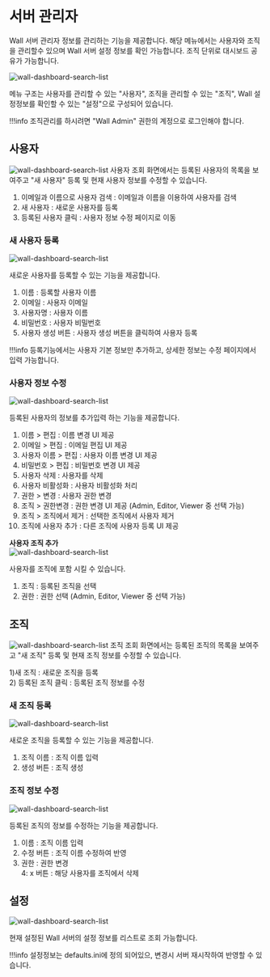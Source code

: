 # 서버 관리자
Wall 서버 관리자 정보를 관리하는 기능을 제공합니다. 해당 메뉴에서는 사용자와 조직을 관리할수 있으며 Wall 서버 설정 정보를 확인 가능합니다. 조직 단위로 대시보드 공유가 가능합니다.

![wall-dashboard-search-list](../../assets/images/wall-dashboard-server-manager-menu.png)

메뉴 구조는 사용자를 관리할 수 있는 "사용자", 조직을 관리할 수 있는 "조직", Wall 설정정보를 확인할 수 있는 "설정"으로 구성되어 있습니다.

!!!info
    조직관리를 하시려면 "Wall Admin" 권한의 계정으로 로그인해야 합니다.

## 사용자
![wall-dashboard-search-list](../../assets/images/wall-dashboard-server-manager-list.png)
사용자 조회 화면에서는 등록된 사용자의 목록을 보여주고 "새 사용자" 등록 및 현재 사용자 정보를 수정할 수 있습니다.

1) 이메일과 이름으로 사용자 검색 : 이메일과 이름을 이용하여 사용자를 검색  
2) 새 사용자 : 새로운 사용자를 등록  
3) 등록된 사용자 클릭 : 사용자 정보 수정 페이지로 이동  

### 새 사용자 등록
![wall-dashboard-search-list](../../assets/images/wall-dashboard-server-manager-add.png)

새로운 사용자를 등록할 수 있는 기능을 제공합니다.

1) 이름 : 등록할 사용자 이름  
2) 이메일 : 사용자 이메일  
3) 사용자명 : 사용자 이름  
4) 비밀번호 : 사용자 비밀번호  
5) 사용자 생성 버튼 : 사용자 생성 버튼을 클릭하여 사용자 등록

!!!info
    등록기능에서는 사용자 기본 정보만 추가하고, 상세한 정보는 수정 페이지에서 입력 가능합니다.

### 사용자 정보 수정
![wall-dashboard-search-list](../../assets/images/wall-dashboard-server-manager-update.png)

등록된 사용자의 정보를 추가입력 하는 기능을 제공합니다.

1) 이름 > 편집 : 이름 변경 UI 제공  
2) 이메일 > 편집 : 이메일 편집 UI 제공  
3) 사용자 이름 > 편집 : 사용자 이름 변경 UI 제공  
4) 비밀번호 > 편집 : 비밀번호 변경 UI 제공  
5) 사용자 삭제 : 사용자를 삭제  
6) 사용자 비활성화 : 사용자 비활성화 처리  
7) 권한 > 변경 : 사용자 권한 변경  
8) 조직 > 권한변경 : 권한 변경 UI 제공 (Admin, Editor, Viewer  중 선택 가능)  
9) 조직 > 조직에서 제거 : 선택한 조직에서 사용자 제거  
10) 조직에 사용자 추가 : 다른 조직에 사용자 등록 UI 제공  

**사용자 조직 추가**  
![wall-dashboard-search-list](../../assets/images/wall-dashboard-server-manager-update-org.png)

사용자를 조직에 포함 시킬 수 있습니다.

1) 조직 : 등록된 조직을 선택  
2) 권한 : 권한 선택  (Admin, Editor, Viewer  중 선택 가능)  

## 조직

![wall-dashboard-search-list](../../assets/images/wall-dashboard-server-manager-org-list.png)
조직 조회 화면에서는 등록된 조직의 목록을 보여주고 "새 조직" 등록 및 현재 조직 정보를 수정할 수 있습니다.

1)새 조직 : 새로운 조직을 등록  
2) 등록된 조직 클릭 : 등록된 조직 정보를 수정  

### 새 조직 등록

![wall-dashboard-search-list](../../assets/images/wall-dashboard-server-manager-org-add.png)

새로운 조직을 등록할 수 있는 기능을 제공합니다.

1) 조직 이름 : 조직 이름 입력  
2) 생성 버튼 : 조직 생성  

### 조직 정보 수정

![wall-dashboard-search-list](../../assets/images/wall-dashboard-server-manager-org-update.png)

등록된 조직의 정보를 수정하는 기능을 제공합니다.

1) 이름 : 조직 이름 입력  
2) 수정 버튼 : 조직 이름 수정하여 반영  
3) 권한 : 권한 변경  
4: x 버튼 : 해당 사용자를 조직에서 삭제  

## 설정

![wall-dashboard-search-list](../../assets/images/wall-dashboard-server-manager-org-setting.png)

현재 설정된 Wall 서버의 설정 정보를 리스트로 조회 가능합니다.

!!!info
    설정정보는 defaults.ini에 정의 되어있으, 변경시 서버 재시작하여 반영할 수 있습니다.